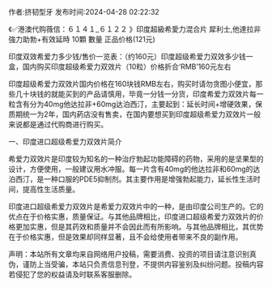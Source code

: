 <p>作者:挤韧型牙 发布时间:2024-04-28 02:22:32</p>
<p>《✅港澳代购薇信：６１４１_６１２２ 》印度超級希愛力混合片 犀利士,他達拉非 強力助勃+有效延時 10顆 數量 正品价格(121元) </p>
									<p>印度双效希爱力多少钱/售价一览表：（约160元）印度超级希爱力双效多少钱一盒，国内购买印度超级希爱力双效片（10粒）价格折合‘RMB’160元左右</p><p></p><p>印度超级希爱力双效片国内价格在160块钱RMB左右，购买时请勿贪图小便宜，那些几十块钱的就能买到的产品请慎用，毕竟一分钱一分货，印度希爱力双效片每一粒含有分为40mg他达拉非+60mg达泊西汀，主要起到：延长时间+增硬效果，保质期统一为2年，国内葯店没有售卖，在国内要想买到印度超级希爱力双效片一般来说都是通过代购商进行购买。</p><p>一、印度进口超级希爱力双效片简介</p><p>希爱力双效片是印度较为知名的一种治疗勃起功能障碍的药物，采用的是坚果型的设计，方便使用，一般建议用水冲服。每一片含有40mg的他达拉非和60mg的达泊西汀，是一种口服的PDE5抑制剂。其主要作用是增强勃起能力，延长性生活时间，提高性生活质量。</p><p>印度进口超级希爱力双效片是希爱力双效片中的一种，是由印度公司生产的。它的优点在于价格实惠，质量保证。与其他品牌相比，印度进口超级希爱力双效片的价格更加实惠，但是其药效和质量并不会因此而有所影响。与其他品牌相比，其优势在于价格实惠，但是效果却同样显著，且不会给使用者带来不良的副作用。</p>				声明：本站所有文章均来自网络用户投稿，需要消费、投资的项目请注意识别真伪，谨防上当受骗，本站只负责信息刊登，不提供内容鉴别及纠纷问题。投稿内容若侵犯了您的权益请及时联系客服删除。				
